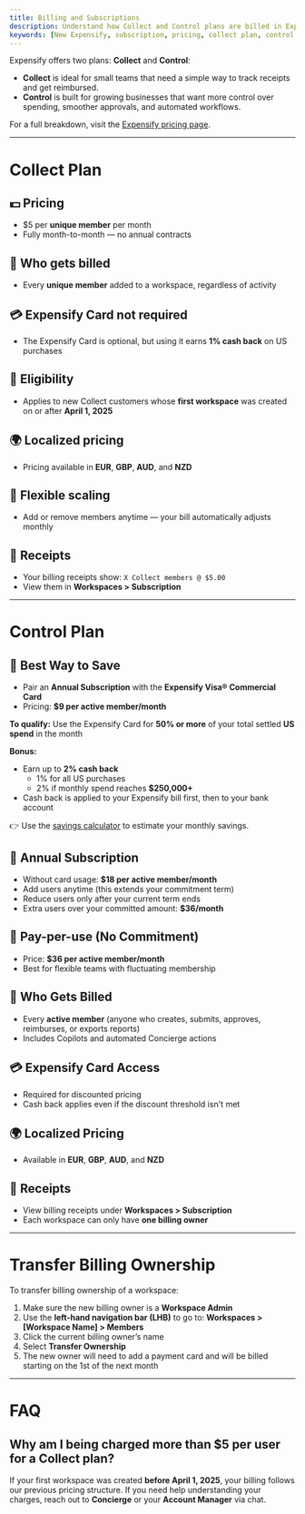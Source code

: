 ```yaml
---
title: Billing and Subscriptions
description: Understand how Collect and Control plans are billed in Expensify, including pricing tiers, eligibility, and how to transfer billing ownership.
keywords: [New Expensify, subscription, pricing, collect plan, control plan, transfer billing]
---
```

<div id="new-expensify" markdown="1">

Expensify offers two plans: **Collect** and **Control**:
- **Collect** is ideal for small teams that need a simple way to track receipts and get reimbursed.  
- **Control** is built for growing businesses that want more control over spending, smoother approvals, and automated workflows.  

For a full breakdown, visit the [Expensify pricing page](https://www.expensify.com/pricing).

---

# Collect Plan

## 💵 Pricing

- $5 per **unique member** per month
- Fully month-to-month — no annual contracts

## 👤 Who gets billed

- Every **unique member** added to a workspace, regardless of activity

## 💳 Expensify Card not required

- The Expensify Card is optional, but using it earns **1% cash back** on US purchases

## 📅 Eligibility

- Applies to new Collect customers whose **first workspace** was created on or after **April 1, 2025**

## 🌍 Localized pricing

- Pricing available in **EUR**, **GBP**, **AUD**, and **NZD**

## 🔄 Flexible scaling

- Add or remove members anytime — your bill automatically adjusts monthly

## 🧾 Receipts

- Your billing receipts show: `X Collect members @ $5.00`
- View them in **Workspaces > Subscription**

---

# Control Plan

## 💸 Best Way to Save

- Pair an **Annual Subscription** with the **Expensify Visa® Commercial Card**
- Pricing: **$9 per active member/month**

**To qualify:** Use the Expensify Card for **50% or more** of your total settled **US spend** in the month

**Bonus:**
- Earn up to **2% cash back**
  - 1% for all US purchases
  - 2% if monthly spend reaches **$250,000+**
- Cash back is applied to your Expensify bill first, then to your bank account

👉 Use the [savings calculator](https://use.expensify.com/resource-center/tools/savings-calculator) to estimate your monthly savings.

## 📅 Annual Subscription

- Without card usage: **$18 per active member/month**
- Add users anytime (this extends your commitment term)
- Reduce users only after your current term ends
- Extra users over your committed amount: **$36/month**

## 🔁 Pay-per-use (No Commitment)

- Price: **$36 per active member/month**
- Best for flexible teams with fluctuating membership

## 👤 Who Gets Billed

- Every **active member** (anyone who creates, submits, approves, reimburses, or exports reports)
- Includes Copilots and automated Concierge actions

## 💳 Expensify Card Access

- Required for discounted pricing
- Cash back applies even if the discount threshold isn't met

## 🌍 Localized Pricing

- Available in **EUR**, **GBP**, **AUD**, and **NZD**

## 🧾 Receipts

- View billing receipts under **Workspaces > Subscription**
- Each workspace can only have **one billing owner**

---

# Transfer Billing Ownership

To transfer billing ownership of a workspace:

1. Make sure the new billing owner is a **Workspace Admin**
2. Use the **left-hand navigation bar (LHB)** to go to: **Workspaces > [Workspace Name] > Members**
3. Click the current billing owner’s name
4. Select **Transfer Ownership**
5. The new owner will need to add a payment card and will be billed starting on the 1st of the next month

---

# FAQ

## Why am I being charged more than $5 per user for a Collect plan?

If your first workspace was created **before April 1, 2025**, your billing follows our previous pricing structure. If you need help understanding your charges, reach out to **Concierge** or your **Account Manager** via chat.

</div>
